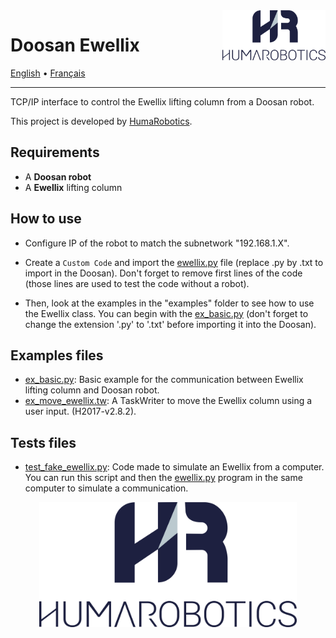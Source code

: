 <a href="https://www.humarobotics.com/">
    <img src="./images/Logo_HR_bleu.png" alt="HumaRobotics logo" title="HumaRobotics" align="right" height="80" />
</a>

# Doosan Ewellix

<p align="left">
  <a href="./README.md">English</a> •
  <a href="docs/README-fr.md">Français</a>
</p>

--------------

TCP/IP interface to control the Ewellix lifting column from a Doosan robot.

This project is developed by [HumaRobotics](https://www.humarobotics.com/).

## Requirements

- A **Doosan robot**
- A **Ewellix** lifting column

## How to use

- Configure IP of the robot to match the subnetwork "192.168.1.X".

- Create a `Custom Code` and import the [ewellix.py](./ewellix.py) file (replace .py by .txt to import in the Doosan). Don't forget to remove first lines of the code (those lines are used to test the code without a robot).

- Then, look at the examples in the "examples" folder to see how to use the Ewellix class. You can begin with the [ex_basic.py](./examples/ex_basic.py) (don't forget to change the extension '.py' to '.txt' before importing it into the Doosan).

## Examples files

- [ex_basic.py](./examples/ex_basic.py): Basic example for the communication between Ewellix lifting column and Doosan robot.
- [ex_move_ewellix.tw](./examples/ex_move_ewellix.tw): A TaskWriter to move the Ewellix column using a user input. (H2017-v2.8.2).

## Tests files

- [test_fake_ewellix.py](./tests/test_fake_ewellix.py): Code made to simulate an Ewellix from a computer. You can run this script and then the [ewellix.py](./Ewellix.py) program in the same computer to simulate a communication.

<div align = "center" >
<img src="./images/Logo_HR_bleu.png" alt="HumaRobotics logo" title="HumaRobotics" height="200" />
</div>
